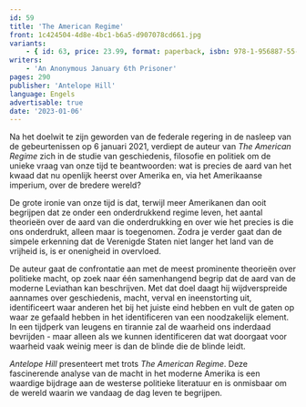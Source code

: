 ```yaml
---
id: 59
title: 'The American Regime'
front: 1c424504-4d8e-4bc1-b6a5-d907078cd661.jpg
variants:
    - { id: 63, price: 23.99, format: paperback, isbn: 978-1-956887-55-6 }
writers:
    - 'An Anonymous January 6th Prisoner'
pages: 290
publisher: 'Antelope Hill'
language: Engels
advertisable: true
date: '2023-01-06'
---
```


Na het doelwit te zijn geworden van de federale regering in de nasleep van de gebeurtenissen op 6 januari 2021, verdiept de auteur van *The American Regime* zich in de studie van geschiedenis, filosofie en politiek om de unieke vraag van onze tijd te beantwoorden: wat is precies de aard van het kwaad dat nu openlijk heerst over Amerika en, via het Amerikaanse imperium, over de bredere wereld?
 
De grote ironie van onze tijd is dat, terwijl meer Amerikanen dan ooit begrijpen dat ze onder een onderdrukkend regime leven, het aantal theorieën over de aard van die onderdrukking en over wie het precies is die ons onderdrukt, alleen maar is toegenomen. Zodra je verder gaat dan de simpele erkenning dat de Verenigde Staten niet langer het land van de vrijheid is, is er onenigheid in overvloed.
 
De auteur gaat de confrontatie aan met de meest prominente theorieën over politieke macht, op zoek naar één samenhangend begrip dat de aard van de moderne Leviathan kan beschrijven. Met dat doel daagt hij wijdverspreide aannames over geschiedenis, macht, verval en ineenstorting uit, identificeert waar anderen het bij het juiste eind hebben en vult de gaten op waar ze gefaald hebben in het identificeren van een noodzakelijk element. In een tijdperk van leugens en tirannie zal de waarheid ons inderdaad bevrijden - maar alleen als we kunnen identificeren dat wat doorgaat voor waarheid vaak weinig meer is dan de blinde die de blinde leidt.
 
*Antelope Hill* presenteert met trots *The American Regime*. Deze fascinerende analyse van de macht in het moderne Amerika is een waardige bijdrage aan de westerse politieke literatuur en is onmisbaar om de wereld waarin we vandaag de dag leven te begrijpen.
